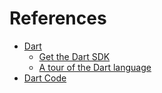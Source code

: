 # References

- [Dart](https://dart.dev)
  - [Get the Dart SDK](https://dart.dev/get-dart)
  - [A tour of the Dart language](https://dart.dev/guides/language/language-tour#a-basic-dart-program)
- [Dart Code](https://dartcode.org)

